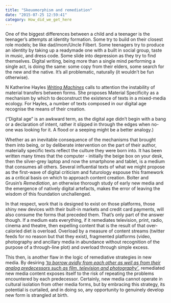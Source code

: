 ```yaml
---
title: "Skeuomorphism and remediation"
date: "2015-07-25 12:59:41"
category: How_did_we_get_here
---
```


One of the biggest differences between a child and a teenager is the
teenager’s attempts at identity formation. Some try to build on their
closest role models; be like dad/mom/Uncle Filbert. Some teenagers try
to produce an identity by taking up a readymade one with a built in
social group, taste in music, and dress code. Some slide into depression
as they try to find themselves. Digital writing, being more than a
single mind performing a single act, is doing the same: some copy from
their elders, some search for the new and the native. It’s all
problematic, naturally (it wouldn’t be fun otherwise).

N Katherine Hayles [*Writing Machines*](https://mitpress.mit.edu/books/writing-machines) calls to attention the instability
of material transfers between forms. She proposes Material Specificity
as a mechanism by which to deconstruct the existence of texts in a
mixed-media ecology. For Hayles, a number of texts composed in our
digital age recognise the means of their creation.

(“Digital age” is an awkward term, as the digital age didn’t begin with
a bang or a declaration of intent, rather it slipped in through the
edges when no-one was looking for it. A flood or a seeping might be a
better analogy.)

Whether as an inevitable consequence of the mechanisms that brought them
into being, or by deliberate intervention on the part of their author,
materially specific texts reflect the culture they were born into. It
has been written many times that the computer - initially the beige box
on your desk, then the silver-grey laptop and now the smartphone and
tablet, is a medium that consumes all others. Several influential texts
of what we might propose as the first-wave of digital criticism and
futurology espouse this framework as a critical basis on which to
approach content creation. Bolter and Grusin’s *Remediation*, an otherwise
thorough study of early new media and the emergence of natively digital
artefacts, makes the error of leaving the wisdom of this foundation
unchallenged.

In that respect, work that is designed to exist on those platforms,
those shiny new devices with their built-in markets and credit card
payments, will also consume the forms that preceded them. That’s only
part of the answer though. If a medium eats everything, if it remediates
television, print, radio, cinema and theatre, then expelling content
that is the result of that over-caloried diet is overload. Overload by a
measure of content streams (twitter feeds for no reason but that they
exist), fragmented platforms (video, photography and ancillary media in
abundance without recognition of the purpose of a through-line plot) and
overload through simple excess.

This then, is another flaw in the logic of remediative strategies in new
media. By desiring [*‘to borrow avidly from each other as well as from
their analog predecessors such as film, television and photography’*](http://www.dcrc.org.uk/wp-content/uploads/2013/08/hybrid_stories_0.pdf),
remediated new media content exposes itself to the risk of repeating the
problems encountered by each predecessor. Certainly, new media cannot
operate in cultural isolation from other media forms, but by embracing
this strategy, its potential is curtailed, and in doing so, any
opportunity to genuinely develop new form is strangled at birth.
